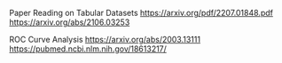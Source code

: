 Paper Reading on Tabular Datasets
https://arxiv.org/pdf/2207.01848.pdf
https://arxiv.org/abs/2106.03253

ROC Curve Analysis
https://arxiv.org/abs/2003.13111
https://pubmed.ncbi.nlm.nih.gov/18613217/
